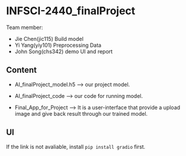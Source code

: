 # INFSCI-2440_finalProject  

Team member:
- Jie Chen(jic115)  Build model
- Yi Yang(yiy101)  Preprocessing Data
- John Song(chs342)  demo UI and report


## Content  

- AI_finalProject_model.h5 --> our project model. 

- AI_finalProject_code --> our code for running model. 

- Final_App_for_Project --> It is a user-interface that provide a upload image and give back result through our trained model.    



## UI  

If the link is not avaliable, install `pip install gradio` first.  


